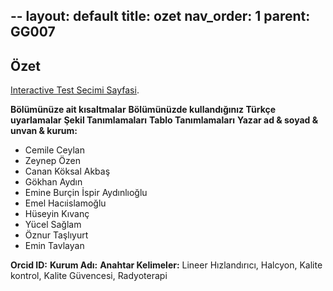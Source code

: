 --
layout: default
title: ozet
nav_order: 1
parent: GG007
---


## Özet

[Interactive Test Secimi Sayfasi](./interactive.html).

**Bölümünüze ait kısaltmalar**
**Bölümünüzde kullandığınız Türkçe uyarlamalar**
**Şekil Tanımlamaları**
**Tablo Tanımlamaları**
**Yazar ad & soyad & unvan & kurum:**
* Cemile Ceylan
* Zeynep Özen
* Canan Köksal Akbaş
* Gökhan Aydın
* Emine Burçin İspir Aydınlıoğlu
* Emel Hacıislamoğlu
* Hüseyin Kıvanç
* Yücel Sağlam
* Öznur Taşlıyurt
* Emin Tavlayan

**Orcid ID:**
**Kurum Adı:**
**Anahtar Kelimeler:** Lineer Hızlandırıcı, Halcyon, Kalite kontrol, Kalite Güvencesi, Radyoterapi